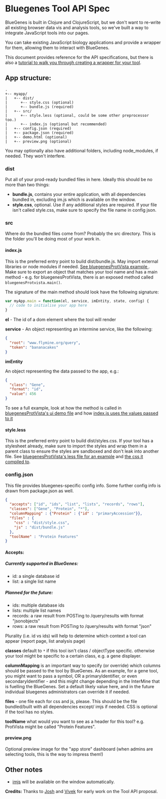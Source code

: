# Bluegenes Tool API Spec

BlueGenes is built in Clojure and ClojureScript, but we don't want to re-write all existing browser data vis and analysis tools, so we've built a way to integrate JavaScript tools into our pages.

You can take existing JavaScript biology applications and provide a wrapper for them, allowing them to interact with BlueGenes.

This document provides reference for the API specifications, but there is also a [tutorial to walk you through creating a wrapper for your tool](tool-api-tutorial.md).

## App structure:

```
.
+-- myapp/
|   +-- dist/
|      +-- style.css (optional)
|      +-- bundle.js (required)
|   +-- src/
|      +-- style.less (optional, could be some other preprocessor too.)
|      +-- index.js (optional but recommended)
|   +-- config.json (required)
|   +-- package.json (required)
|   +-- demo.html (optional)
|   +-- preview.png (optional)
```

You may optionally also have additional folders, including node_modules, if needed. They won't interfere.


### dist

Put all of your prod-ready bundled files in here. Ideally this should be no more than two things:

- **bundle.js**, contains your entire application, with all dependencies bundled in, excluding im.js which is available on the window.
- **style.css**, optional. Use if any additional styles are required. If your file isn't called style.css, make sure to specify the file name in config json.

### src

Where do the bundled files come from? Probably the src directory. This is the folder you'll be doing most of your work in.

#### index.js

This is the preferred entry point to build dist/bundle.js. May import external libraries or node modules if needed. [See bluegenesProtVista example ](https://github.com/intermine/bluegenesProtVista/tree/master/src). Make sure to export an object that matches your tool name and has a main method - e.g. for bluegenesProtVista, there is an exposed method called `bluegenesProtvista.main()`.

The signature of the main method should look have the following signature:

```javascript
var myApp.main = function(el, service, imEntity, state, config) {
  // code to initialise your app here
}
```


**el** - The id of a dom element where the tool will render

**service** - An object representing an intermine service, like the following:

```json
{
  "root": "www.flymine.org/query",
  "token": "bananacakes"
}
```

**imEntity**

An object representing the data passed to the app, e.g.:

```json
{
  "class": "Gene",
  "format": "id",
  "value": 456
}
```

To see a full example, look at how the method is called in [bluegenesProtVista's ui demo file](https://github.com/intermine/bluegenesProtVista/blob/master/demo.html) and how [index.js uses the values passed to it](https://github.com/intermine/bluegenesProtVista/blob/master/src/index.js)

#### style.less
This is the preferred entry point to build dist/styles.css.  If your tool has a stylesheet already, make sure to import the styles and wrap them in a parent class to ensure the styles are sandboxed and don't leak into another file. See [bluegenesProtVista's less file for an example](https://github.com/intermine/bluegenesProtVista/blob/master/src/style.less) and [the css it compiled to](https://github.com/intermine/bluegenesProtVista/blob/master/dist/style.css).

### config.json

This file provides bluegenes-specific config info. Some further config info is drawn from package.json as well.

```json
{
  "accepts": ["id", "ids", "list", "lists", "records", "rows"],
  "classes": ["Gene", "Protein", "*"],
  "columnMapping" : {"Protein" : {"id" : "primaryAccession"}},
  "files" : {
    "css" : "dist/style.css",
    "js" : "dist/bundle.js"
  },
  "toolName" : "Protein Features"
}
```
#### Accepts:

##### Currently supported in BlueGenes:
* id: a single database id  
* list: a single list name

##### Planned for the future:

* ids: multiple database ids  
* lists: multiple list names  
* records: a raw result from POSTing to /query/results with format "jsonobjects"  
* rows: a raw result from POSTing to /query/results with format "json"  

Plurality (i.e. id vs ids) will help to determine which context a tool can appear (report page, list analysis page)

**classes** default to `*` if this tool isn't class / objectType specific. otherwise your tool might be specific to a certain class, e.g. a gene displayer.

**columnMapping** is an important way to specify (or override) which columns should be passed to the tool by BlueGenes. As an example, for a gene tool, you might want to pass a symbol, OR a primaryIdentifier, or even secondaryIdentifier - and this might change depending in the InterMine that is fuelling the BlueGenes. Set a default likely value here, and in the future individual bluegenes administrators can override it if needed.


**files** - one file each for css and js, please. This should be the file bundled/built with all dependencies except/ imjs if needed. CSS is optional if the tool has no styles.

**toolName** what would you want to see as a header for this tool? e.g. ProtVista might be called "Protein Features".


#### preview.png

Optional preview image for the "app store" dashboard (when admins are selecting tools, this is the way to impress them!)

## Other notes
* [imjs](https://www.npmjs.com/package/imjs) will be available on the window automatically.

**Credits:** Thanks to [Josh](https://gist.github.com/joshkh/76091f1182d425934c1c5dbe2644d23a) and [Vivek](https://gist.github.com/vivekkrish/2e5e4128efbbf2014c194aae6b83d245) for early work on the Tool API proposal.
